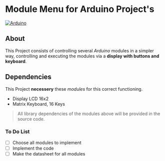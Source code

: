 # Module Menu for Arduino Project's

[![Arduino](https://img.shields.io/badge/Arduino-1.8.11-green)][Arduino]

## About

This Project consists of controlling several _Arduino_ modules in a simpler way, controlling and executing the modules via a **display with buttons and keyboard**.

## Dependencies

This Project **necessery** these _modules_ for this correct functioning.
- Display LCD 16x2
- Matrix Keyboard, 16 Keys

> All library dependencies of the modules above will be provided in the source code.

### To Do List

- [ ] Choose all modules to implement
- [ ] Implement the code
- [ ] Make the datasheet for all modules

[Arduino]: https://www.arduino.cc/